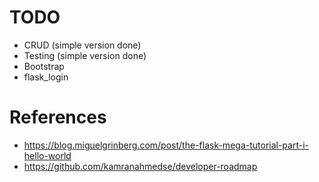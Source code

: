 # TODO

- CRUD (simple version done)
- Testing (simple version done)
- Bootstrap
- flask_login

# References

- https://blog.miguelgrinberg.com/post/the-flask-mega-tutorial-part-i-hello-world
- https://github.com/kamranahmedse/developer-roadmap
